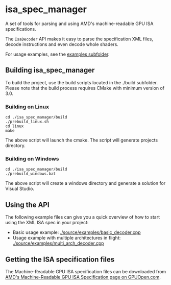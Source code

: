 # isa_spec_manager
A set of tools for parsing and using AMD's machine-readable GPU ISA specifications.

The `IsaDecoder` API makes it easy to parse the specification XML files, decode instructions and even decode whole shaders.

For usage examples, see the [examples subfolder](https://github.amd.com/Developer-Solutions/isa_spec_manager/tree/amd-main/source/examples).

## Building isa_spec_manager
To build the project, use the build scripts located in the ./build subfolder. Please note that the build process requires CMake with minimum version of 3.0.

### Building on Linux
```
cd ./isa_spec_manager/build
./prebuild_linux.sh
cd linux
make
```

The above script will launch the cmake. The script will generate projects directory.

### Building on Windows
```
cd ./isa_spec_manager/build
./prebuild_windows.bat
```

The above script will create a windows directory and generate a solution for Visual Studio.

## Using the API
The following example files can give you a quick overview of how to start using the XML ISA spec in your project:
* Basic usage example: [./source/examples/basic_decoder.cpp](./source/examples/basic_decoder.cpp)
* Usage example with multiple architectures in flight: [./source/examples/multi_arch_decoder.cpp](./source/examples/multi_arch_decoder.cpp)

## Getting the ISA specification files
The Machine-Readable GPU ISA specification files can be downloaded from [AMD's Machine-Readable GPU ISA Specification page on GPUOpen.com](https://gpuopenstaging.wpengine.com/machine-readable-isa/).
